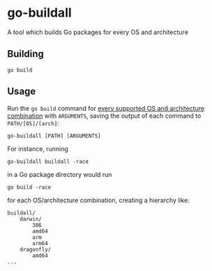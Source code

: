 go-buildall
===========

A tool which builds Go packages for every OS and architecture

Building
--------

    go build

Usage
-----

Run the `go build` command for
[every supported OS and architecture combination](https://golang.org/doc/install/source#environment)
with `ARGUMENTS`, saving the output of each command to `PATH/[OS]/[arch]`:

    go-buildall [PATH] [ARGUMENTS]

For instance, running

    go-buildall buildall -race

in a Go package directory would run

    go build -race

for each OS/architecture combination, creating a hierarchy like:

    buildall/
        darwin/
            386
            amd64
            arm
            arm64
        dragonfly/
            amd64
    ...
